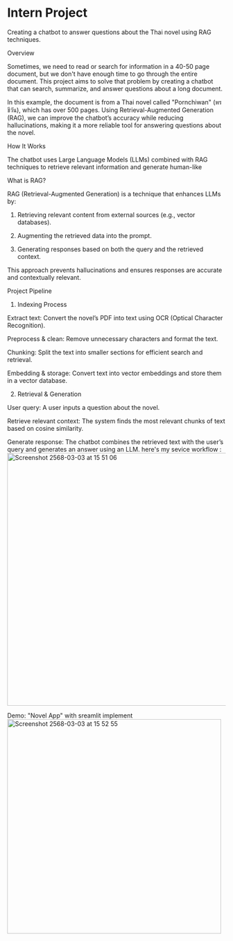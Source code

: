 # Intern Project
Creating a chatbot to answer questions about the Thai novel using RAG techniques.

Overview

Sometimes, we need to read or search for information in a 40-50 page document, but we don't have enough time to go through the entire document. This project aims to solve that problem by creating a chatbot that can search, summarize, and answer questions about a long document.

In this example, the document is from a Thai novel called "Pornchiwan" (พรชีวัน), which has over 500 pages. Using Retrieval-Augmented Generation (RAG), we can improve the chatbot’s accuracy while reducing hallucinations, making it a more reliable tool for answering questions about the novel.

How It Works

The chatbot uses Large Language Models (LLMs) combined with RAG techniques to retrieve relevant information and generate human-like

What is RAG?

RAG (Retrieval-Augmented Generation) is a technique that enhances LLMs by:

1. Retrieving relevant content from external sources (e.g., vector databases).

2. Augmenting the retrieved data into the prompt.

3. Generating responses based on both the query and the retrieved context.

This approach prevents hallucinations and ensures responses are accurate and contextually relevant.

Project Pipeline

1. Indexing Process

Extract text: Convert the novel’s PDF into text using OCR (Optical Character Recognition).

Preprocess & clean: Remove unnecessary characters and format the text.

Chunking: Split the text into smaller sections for efficient search and retrieval.

Embedding & storage: Convert text into vector embeddings and store them in a vector database.

2. Retrieval & Generation

User query: A user inputs a question about the novel.

Retrieve relevant context: The system finds the most relevant chunks of text based on cosine similarity.

Generate response: The chatbot combines the retrieved text with the user’s query and generates an answer using an LLM.
here's my sevice workflow :
<img width="581" alt="Screenshot 2568-03-03 at 15 51 06" src="https://github.com/user-attachments/assets/bf2c741e-c9be-4b53-8597-19044752d3ff" />

Demo: "Novel App" with sreamlit implement
<img width="493" alt="Screenshot 2568-03-03 at 15 52 55" src="https://github.com/user-attachments/assets/2c48a86d-69a5-46d1-be8f-af8a701a24aa" />
